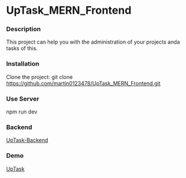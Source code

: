# UpTask_MERN_Frontend

### Description
This project can help you with the administration of your projects anda tasks of this.
### Installation
Clone the project: git clone https://github.com/martin0123478/UpTask_MERN_Frontend.git
### Use Server
npm run dev
### Backend
[UpTask-Backend](https://github.com/martin0123478/UpTask_MERN_Backend)
### Demo
[UpTask](https://up-task-mern-frontend-pi.vercel.app/)

